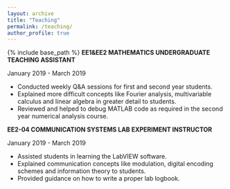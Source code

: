 ```yaml
---
layout: archive
title: "Teaching"
permalink: /teaching/
author_profile: true
---
```


{% include base_path %}
**EE1&EE2 MATHEMATICS UNDERGRADUATE TEACHING ASSISTANT**

January 2019 - March 2019

* Conducted weekly Q&A sessions for first and second year students.
* Explained more difficult concepts like Fourier analysis, multivariable calculus and linear algebra in greater detail to students.
* Reviewed and helped to debug MATLAB code as required in the second year numerical analysis course.



**EE2-04 COMMUNICATION SYSTEMS LAB EXPERIMENT INSTRUCTOR**

January 2019 - March 2019

* Assisted students in learning the LabVIEW software.
* Explained communication concepts like modulation, digital encoding schemes and information theory to students.
* Provided guidance on how to write a proper lab logbook.
